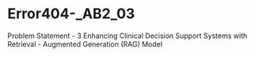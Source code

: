 # Error404-_AB2_03

Problem Statement - 3
Enhancing Clinical Decision Support Systems with Retrieval - Augmented Generation (RAG) Model
